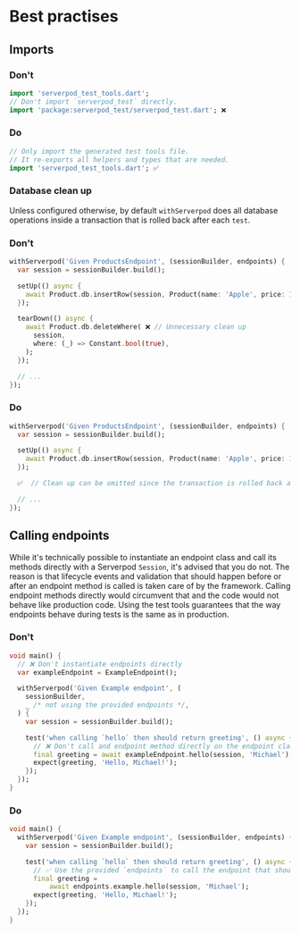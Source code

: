 # Best practises

## Imports

### Don't

```dart
import 'serverpod_test_tools.dart';
// Don't import `serverpod_test` directly.
import 'package:serverpod_test/serverpod_test.dart'; ❌  
```

### Do

```dart
// Only import the generated test tools file.
// It re-exports all helpers and types that are needed.
import 'serverpod_test_tools.dart'; ✅ 
```

### Database clean up

Unless configured otherwise, by default `withServerpod` does all database operations inside a transaction that is rolled back after each `test`.

### Don't

```dart
withServerpod('Given ProductsEndpoint', (sessionBuilder, endpoints) {
  var session = sessionBuilder.build();

  setUp(() async {
    await Product.db.insertRow(session, Product(name: 'Apple', price: 10));
  });

  tearDown(() async {   
    await Product.db.deleteWhere( ❌ // Unnecessary clean up
      session,
      where: (_) => Constant.bool(true),
    );
  });

  // ...
});
```

### Do

```dart
withServerpod('Given ProductsEndpoint', (sessionBuilder, endpoints) {
  var session = sessionBuilder.build();

  setUp(() async {
    await Product.db.insertRow(session, Product(name: 'Apple', price: 10));
  });

  ✅  // Clean up can be omitted since the transaction is rolled back after each by default

  // ...
}); 
```

## Calling endpoints

While it's technically possible to instantiate an endpoint class and call its methods directly with a Serverpod `Session`, it's advised that you do not. The reason is that lifecycle events and validation that should happen before or after an endpoint method is called is taken care of by the framework. Calling endpoint methods directly would circumvent that and the code would not behave like production code. Using the test tools guarantees that the way endpoints behave during tests is the same as in production.

### Don't

```dart
void main() {
  // ❌ Don't instantiate endpoints directly
  var exampleEndpoint = ExampleEndpoint();

  withServerpod('Given Example endpoint', (
    sessionBuilder,
    _ /* not using the provided endpoints */,
  ) {
    var session = sessionBuilder.build();

    test('when calling `hello` then should return greeting', () async {
      // ❌ Don't call and endpoint method directly on the endpoint class.
      final greeting = await exampleEndpoint.hello(session, 'Michael'); 
      expect(greeting, 'Hello, Michael!');
    });
  });
}
```

### Do

```dart
void main() {
  withServerpod('Given Example endpoint', (sessionBuilder, endpoints) {
    var session = sessionBuilder.build();

    test('when calling `hello` then should return greeting', () async {
      // ✅ Use the provided `endpoints` to call the endpoint that should be tested.
      final greeting =
          await endpoints.example.hello(session, 'Michael');
      expect(greeting, 'Hello, Michael!');
    });
  });
}
```
